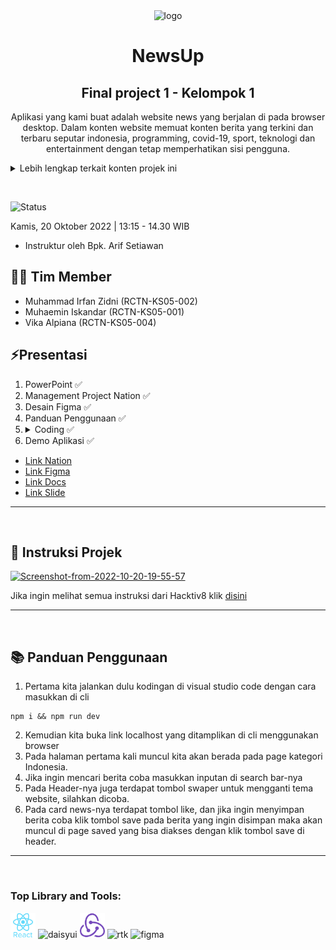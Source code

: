 <div align="center">
<img src="https://i.postimg.cc/fz2Kqddr/logo-news.png" alt="logo" width="200" height="auto" />
  <h1>NewsUp</h1>
  <h2>Final project 1 - Kelompok 1</h2>
  <p>Aplikasi yang kami buat adalah website news yang berjalan di pada browser desktop. Dalam konten website memuat konten berita yang terkini dan terbaru seputar indonesia, programming, covid-19, sport, teknologi dan entertainment dengan tetap memperhatikan sisi pengguna.
</p>
</div>

<details><summary>Lebih lengkap terkait konten projek ini</summary>
<ol>
<li>Design UI Concept: Blutarism</li>
<li>Font: Lora, Serif</li>
<li>Tab Pages:
<ul>
<li>Indonesia</li>
<li>Programming</li>
<li>Covid-19</li>
<li>Sport</li>
<li>Teknologi</li>
<li>Entertainment</li>
</ul>
</li>
<li>Component features:</li>
<ul>
<li>Save</li>
<li>Like</li>
<li>Search</li>
</ul>
<li>Behavior: dark & light theme</li>
<li>Modal: More (About Team Developer in Footer)</li>
</ol>
</details>


&nbsp;

![Status](https://img.shields.io/badge/Status-Sudah%20Mentoring-green?style=flat-square)

<p align="left">Kamis, 20 Oktober 2022 | 13:15 - 14.30 WIB</p>

* Instruktur oleh Bpk. Arif Setiawan
## 👨‍💻 Tim Member
* Muhammad Irfan Zidni  (RCTN-KS05-002)
* Muhaemin Iskandar     (RCTN-KS05-001)
* Vika Alpiana          (RCTN-KS05-004)


## ⚡Presentasi
    
1.  PowerPoint ✅
2.  Management Project Nation ✅
3.  Desain Figma ✅
4.  Panduan Penggunaan ✅
5.  <details>
    <summary>Coding ✅ </summary>
    <ul>
    <li>Setup code</li>
    <li>Install Library</li>
    <li>Structur Projek</li>
    <li>Component</li>
    <li>Page</li>
    <li>Database - Local Storage</li>
    </ul>
    </details>
6. Demo Aplikasi ✅  

* [Link Nation](https://bit.ly/NotionKelompok1)
* [Link Figma](https://bit.ly/FigmaKelompok1-Pro1)
* [Link Docs](https://docs.google.com/presentation/d/1OuXdC9LmQb2hXWRO8KAHQcqH7hFAh2ck/edit#slide=id.g16f2329b80f_0_65)
* [Link Slide](https://docs.google.com/document/d/1j7M-2xioHbWPDcZz2nQ3EkX0exc01ug2QQxC55giBEE/edit?usp=sharing)
___
&nbsp;
## 📜 Instruksi Projek
<a href="https://ibb.co/F5ZZxpG"><img src="https://i.ibb.co/48vvmkB/Screenshot-from-2022-10-20-19-55-57.png" alt="Screenshot-from-2022-10-20-19-55-57" border="0"></a>

Jika ingin melihat semua instruksi dari Hacktiv8 klik [disini](https://cdn.thinkific.com/assets/pdf.js/2.7.570/web/viewer.html?file=https://import.cdn.thinkific.com/236035/courses/1426389/FinalProject1ReactKampusMerdeka-211004-185017.pdf)
___
&nbsp;
## 📚 Panduan Penggunaan
1. Pertama kita jalankan dulu kodingan di visual studio code dengan cara masukkan di cli

```bass
npm i && npm run dev
```

2. Kemudian kita buka link localhost yang ditamplikan di cli menggunakan browser
3. Pada halaman pertama kali muncul kita akan berada pada page kategori Indonesia.
4. Jika ingin mencari berita coba masukkan inputan di search bar-nya
5. Pada Header-nya juga terdapat tombol swaper untuk mengganti tema website, silahkan dicoba.
6. Pada card news-nya terdapat tombol like, dan jika ingin menyimpan berita coba klik tombol save pada berita yang ingin disimpan maka akan muncul di page saved yang bisa diakses dengan klik tombol save di header.

___
&nbsp;

<h3 align="left">Top Library and Tools:</h3>
<div align="left"> 
<img src="https://raw.githubusercontent.com/devicons/devicon/master/icons/react/react-original-wordmark.svg" alt="react" width="40" height="40"/>  
<img src="https://www.vectorlogo.zone/logos/tailwindcss/tailwindcss-icon.svg" alt="daisyui" width="40" height="40"/> 
<img src="https://raw.githubusercontent.com/devicons/devicon/master/icons/redux/redux-original.svg" alt="redux" width="40" height="40"/>
<img src="https://brandeps.com/logo-download/R/React-Router-logo-vector-01.svg" alt="rtk" width="40" height="40"/> 
<img src="https://www.vectorlogo.zone/logos/figma/figma-icon.svg" alt="figma" width="40" height="40"/> 
</div>
